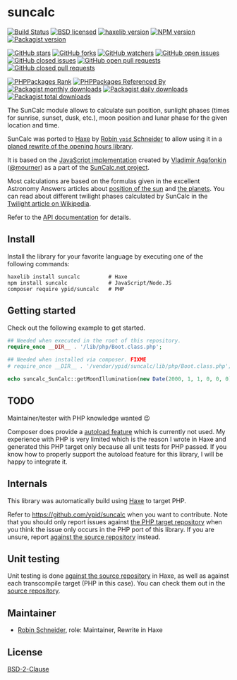 # suncalc

<!-- This file was generated by https://github.com/ypid/suncalc/blob/master/scripts/template. Do not edit this file directly but
     instead have a look at: ./metainfo.json, ./templates/ports_README.md.j2 at https://github.com/ypid/suncalc. -->

[![Build Status](https://travis-ci.org/ypid/suncalc.svg?branch=master)](https://travis-ci.org/ypid/suncalc)
[![BSD licensed](https://img.shields.io/badge/license-BSD-blue.svg)](https://tldrlegal.com/license/bsd-2-clause-license-%28freebsd%29)
[![haxelib version](https://img.shields.io/badge/Haxe-v1.7.0-blue.svg)](http://lib.haxe.org/p/suncalc)
[![NPM version](https://img.shields.io/npm/v/suncalc.svg)](https://www.npmjs.org/package/suncalc)
[![Packagist version](https://img.shields.io/packagist/v/ypid/suncalc.svg)](https://packagist.org/packages/ypid/suncalc)

[![GitHub stars](https://img.shields.io/github/stars/ypid/suncalc-php.svg?style=social&label=Star&maxAge=2592000)](https://github.com/ypid/suncalc-php/stargazers)
[![GitHub forks](https://img.shields.io/github/forks/ypid/suncalc-php.svg?style=social&label=Fork&maxAge=2592000)](https://github.com/ypid/suncalc-php/network)
[![GitHub watchers](https://img.shields.io/github/watchers/ypid/suncalc-php.svg?style=social&label=Watch&maxAge=2592000)](https://github.com/ypid/suncalc-php/watchers)
[![GitHub open issues](https://img.shields.io/github/issues-raw/ypid/suncalc-php.svg?&maxAge=2592000)](https://github.com/ypid/suncalc-php/issues)
[![GitHub closed issues](https://img.shields.io/github/issues-closed-raw/ypid/suncalc-php.svg?maxAge=2592000)](https://github.com/ypid/suncalc-php/issues?q=is%3Aissue+is%3Aclosed)
[![GitHub open pull requests](https://img.shields.io/github/issues-pr-raw/ypid/suncalc-php.svg?&maxAge=2592000)](https://github.com/ypid/suncalc-php/pulls)
[![GitHub closed pull requests](https://img.shields.io/github/issues-pr-closed-raw/ypid/suncalc-php.svg?&maxAge=2592000)](https://github.com/ypid/suncalc-php/pulls?q=is%3Apr+is%3Aclosed)

[![PHPPackages Rank](https://phppackages.org/p/ypid/suncalc/badge/rank.svg)](https://phppackages.org/p/ypid/suncalc)
[![PHPPackages Referenced By](https://phppackages.org/p/ypid/suncalc/badge/referenced-by.svg)](https://phppackages.org/p/ypid/suncalc)
[![Packagist monthly downloads](https://img.shields.io/packagist/dm/ypid/suncalc.svg)](https://packagist.org/packages/ypid/suncalc)
[![Packagist daily downloads](https://img.shields.io/packagist/dd/ypid/suncalc.svg)](https://packagist.org/packages/ypid/suncalc)
[![Packagist total downloads](https://img.shields.io/packagist/dt/ypid/suncalc.svg)](https://packagist.org/packages/ypid/suncalc)


The SunCalc module allows to calculate sun position,
sunlight phases (times for sunrise, sunset, dusk, etc.),
moon position and lunar phase for the given location and time.

SunCalc was ported to [Haxe](https://en.wikipedia.org/wiki/Haxe) by [Robin `ypid` Schneider](https://github.com/ypid) to allow using it in a [planed rewrite of the opening hours library](https://github.com/opening-hours/opening_hours.js/issues/136).

It is based on the [JavaScript implementation](https://github.com/mourner/suncalc)
created by [Vladimir Agafonkin](http://agafonkin.com/en) ([@mourner](https://github.com/mourner))
as a part of the [SunCalc.net project](http://suncalc.net).

Most calculations are based on the formulas given in the excellent Astronomy Answers articles
about [position of the sun](http://aa.quae.nl/en/reken/zonpositie.html)
and [the planets](http://aa.quae.nl/en/reken/hemelpositie.html).
You can read about different twilight phases calculated by SunCalc
in the [Twilight article on Wikipedia](https://en.wikipedia.org/wiki/Twilight).

Refer to the [API documentation](https://ypid.github.io/suncalc/suncalc/SunCalc.html) for details.

## Install

Install the library for your favorite language by executing one of the following commands:

```Shell
haxelib install suncalc         # Haxe
npm install suncalc             # JavaScript/Node.JS
composer require ypid/suncalc   # PHP
```


## Getting started

Check out the following example to get started.

```php
## Needed when executed in the root of this repository.
require_once __DIR__ . '/lib/php/Boot.class.php';

## Needed when installed via composer. FIXME
# require_once __DIR__ . '/vendor/ypid/suncalc/lib/php/Boot.class.php';

echo suncalc_SunCalc::getMoonIllumination(new Date(2000, 1, 1, 0, 0, 0));
```

## TODO

Maintainer/tester with PHP knowledge wanted :wink:

Composer does provide a [autoload feature](https://getcomposer.org/doc/04-schema.md#autoload) which is currently not used.
My experience with PHP is very limited which is the reason I wrote in Haxe and
generated this PHP target only because all unit tests for PHP passed. If you
know how to properly support the autoload feature for this library, I will be
happy to integrate it.


## Internals
This library was automatically build using [Haxe](http://haxe.org/) to target PHP.

Refer to https://github.com/ypid/suncalc when you want to contribute. Note that you should only report issues against [the PHP target repository](https://github.com/ypid/suncalc-php) when you think the issue only occurs in the PHP port of this library. If you are unsure, report [against the source repository](https://github.com/ypid/suncalc) instead.

## Unit testing

Unit testing is done [against the source repository](https://github.com/ypid/suncalc) in Haxe,
as well as against each transcompile target (PHP in this
case). You can check them out in the [source repository](https://github.com/ypid/suncalc).

## Maintainer

* [Robin Schneider](http://ypid.de/), role: Maintainer, Rewrite in Haxe



## License

[BSD-2-Clause](https://tldrlegal.com/license/bsd-2-clause-license-%28freebsd%29)
